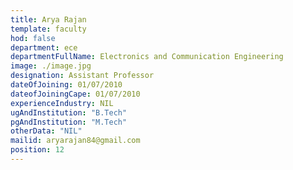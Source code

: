 ```yaml
---
title: Arya Rajan
template: faculty
hod: false
department: ece
departmentFullName: Electronics and Communication Engineering
image: ./image.jpg
designation: Assistant Professor
dateOfJoining: 01/07/2010
dateofJoiningCape: 01/07/2010
experienceIndustry: NIL
ugAndInstitution: "B.Tech"
pgAndInstitution: "M.Tech"
otherData: "NIL"
mailid: aryarajan84@gmail.com
position: 12
---
```

